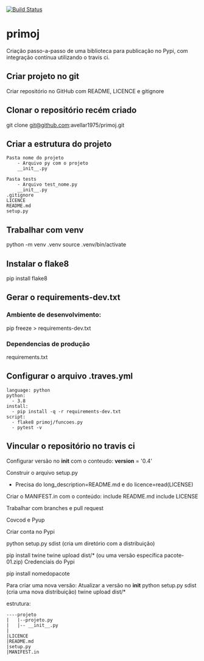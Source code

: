 [![Build Status](https://travis-ci.org/avellar1975/primoj.svg?branch=master)](https://travis-ci.org/avellar1975/primoj)

# primoj

Criação passo-a-passo de uma biblioteca para publicação no Pypi, com integração contínua utilizando o travis ci.

## Criar projeto no git
Criar repositório no GitHub com README, LICENCE e gitignore

## Clonar o repositório recém criado
git clone git@github.com:avellar1975/primoj.git

## Criar a estrutura do projeto
```
Pasta nome do projeto
	- Arquivo py com o projeto
	__init__.py

Pasta tests
	- Arquivo test_nome.py
	__init__.py
.gitignore
LICENCE
README.md
setup.py
```

## Trabalhar com venv
python -m venv .venv
source .venv/bin/activate

## Instalar o flake8
pip install flake8

## Gerar o requirements-dev.txt
### Ambiente de desenvolvimento:
pip freeze > requirements-dev.txt

### Dependencias de produção
requirements.txt

## Configurar o arquivo .traves.yml
```
language: python
python:
  - 3.8
install:
  - pip install -q -r requirements-dev.txt
script:
  - flake8 primoj/funcoes.py
  - pytest -v
```

## Vincular o repositório no travis ci


Configurar versão no __init__ com o conteudo:
__version__ = '0.4'

Construir o arquivo setup.py
- Precisa do long_description=README.md e do licence=read(LICENSE)

Criar o MANIFEST.in com o conteúdo:
include README.md
include LICENSE



Trabalhar com branches e pull request

Covcod e Pyup

Criar conta no Pypi

python setup.py sdist (cria um diretório com a distribuição)

pip install twine
twine upload dist/* (ou uma versão específica pacote-01.zip)
Credenciais do Pypi

pip install nomedopacote

Para criar uma nova versão:
Atualizar a versão no __init__
python setup.py sdist (cria uma nova distribuição)
twine upload dist/*

estrutura:
```
----projeto
|   |--projeto.py
|   |-- __init__.py
|
|LICENCE
|README.md
|setup.py
|MANIFEST.in
```

